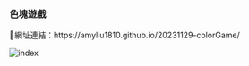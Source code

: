 <h3>色塊遊戲</h3>
<p>📍網址連結：https://amyliu1810.github.io/20231129-colorGame/</p>

![index](https://github.com/amyliu1810/20231129-colorGame/assets/143366312/3bb8de96-a2c6-4e3b-83b0-f0a0d0105551)

